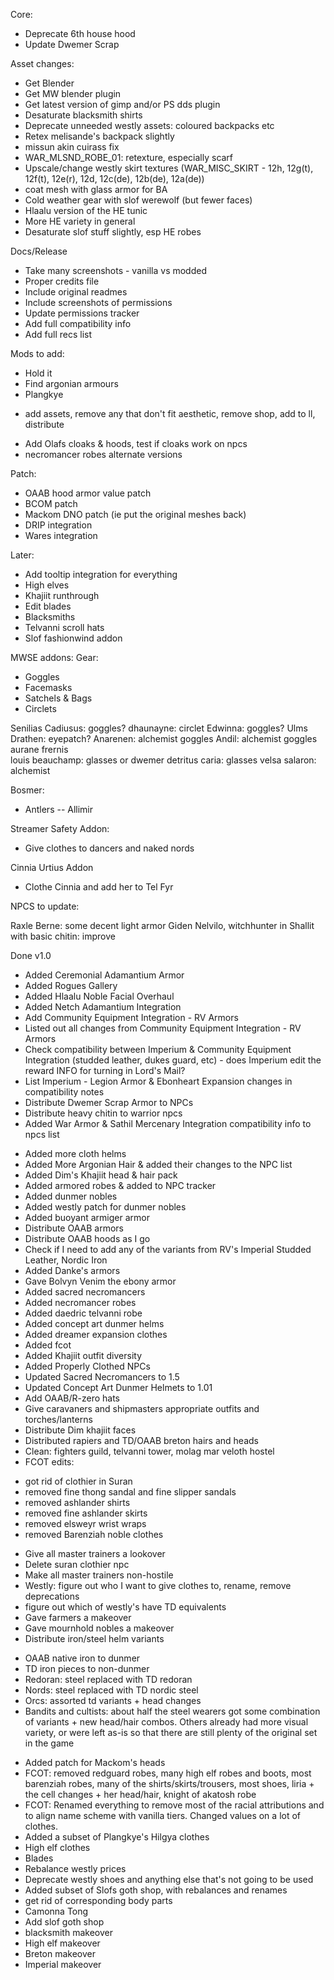 Core:

* Deprecate 6th house hood
* Update Dwemer Scrap


Asset changes:
* Get Blender
* Get MW blender plugin
* Get latest version of gimp and/or PS dds plugin
* Desaturate blacksmith shirts
* Deprecate unneeded westly assets: coloured backpacks etc
* Retex melisande's backpack slightly
* missun akin cuirass fix
* WAR_MLSND_ROBE_01: retexture, especially scarf
* Upscale/change westly skirt textures (WAR_MISC_SKIRT - 12h, 12g(t), 12f(t), 12e(r), 12d, 12c(de), 12b(de), 12a(de))
* coat mesh with glass armor for BA
* Cold weather gear with slof werewolf (but fewer faces)
* Hlaalu version of the HE tunic 
* More HE variety in general
* Desaturate slof stuff slightly, esp HE robes

Docs/Release
* Take many screenshots - vanilla vs modded
* Proper credits file
* Include original readmes
* Include screenshots of permissions
* Update permissions tracker
* Add full compatibility info
* Add full recs list

Mods to add:
* Hold it 
* Find argonian armours
* Plangkye
- add assets, remove any that don't fit aesthetic, remove shop, add to ll, distribute
* Add Olafs cloaks & hoods, test if cloaks work on npcs
* necromancer robes alternate versions

Patch:
* OAAB hood armor value patch
* BCOM patch
* Mackom DNO patch (ie put the original meshes back)
* DRIP integration
* Wares integration

Later:
* Add tooltip integration for everything
* High elves
* Khajiit runthrough
* Edit blades
* Blacksmiths
* Telvanni scroll hats
* Slof fashionwind addon 

MWSE addons:
Gear:
* Goggles
* Facemasks
* Satchels & Bags
* Circlets

Senilias Cadiusus: goggles?
dhaunayne: circlet
Edwinna: goggles?
Ulms Drathen: eyepatch?
Anarenen: alchemist goggles
Andil: alchemist goggles
aurane frernis  
louis beauchamp: glasses or dwemer
detritus caria: glasses
velsa salaron: alchemist

Bosmer:
* Antlers
-- Allimir  

Streamer Safety Addon:
* Give clothes to dancers and naked nords

Cinnia Urtius Addon
* Clothe Cinnia and add her to Tel Fyr

NPCS to update:

Raxle Berne: some decent light armor
Giden Nelvilo, witchhunter in Shallit with basic chitin: improve


Done v1.0
- Added Ceremonial Adamantium Armor
- Added Rogues Gallery
- Added Hlaalu Noble Facial Overhaul
- Added Netch Adamantium Integration
- Add Community Equipment Integration - RV Armors
- Listed out all changes from Community Equipment Integration - RV Armors
- Check compatibility between Imperium & Community Equipment Integration (studded leather, dukes guard, etc) - does Imperium edit the reward INFO for turning in Lord's Mail?
- List Imperium - Legion Armor & Ebonheart Expansion changes in compatibility notes
- Distribute Dwemer Scrap Armor to NPCs
- Distribute heavy chitin to warrior npcs
- Added War Armor & Sathil Mercenary Integration compatibility info to npcs list  
* Added more cloth helms
* Added More Argonian Hair & added their changes to the NPC list
* Added Dim's Khajiit head & hair pack
* Added armored robes & added to NPC tracker
* Added dunmer nobles
* Added westly patch for dunmer nobles
* Added buoyant armiger armor
* Distribute OAAB armors
* Distribute OAAB hoods as I go
* Check if I need to add any of the variants from RV's Imperial Studded Leather, Nordic Iron
* Added Danke's armors
* Gave Bolvyn Venim the ebony armor
* Added sacred necromancers
* Added necromancer robes
* Added daedric telvanni robe
* Added concept art dunmer helms
* Added dreamer expansion clothes
* Added fcot
* Added Khajiit outfit diversity
* Added Properly Clothed NPCs
* Updated Sacred Necromancers to 1.5
* Updated Concept Art Dunmer Helmets to 1.01
* Add OAAB/R-zero hats
* Give caravaners and shipmasters appropriate outfits and torches/lanterns
* Distribute Dim khajiit faces
* Distributed rapiers and TD/OAAB breton hairs and heads  
* Clean: fighters guild, telvanni tower, molag mar veloth hostel
* FCOT edits:
- got rid of clothier in Suran  
- removed fine thong sandal and fine slipper sandals
- removed ashlander shirts
- removed fine ashlander skirts
- removed elsweyr wrist wraps
- removed Barenziah noble clothes
* Give all master trainers a lookover
* Delete suran clothier npc
* Make all master trainers non-hostile
* Westly: figure out who I want to give clothes to, rename, remove deprecations
* figure out which of westly's have TD equivalents
* Gave farmers a makeover
* Gave mournhold nobles a makeover 
* Distribute iron/steel helm variants
- OAAB native iron to dunmer
- TD iron pieces to non-dunmer
- Redoran: steel replaced with TD redoran
- Nords: steel replaced with TD nordic steel
- Orcs: assorted td variants + head changes
- Bandits and cultists: about half the steel wearers got some combination of variants + new head/hair combos. Others already had more visual variety, or were left as-is so that there are still plenty of the original set in the game
* Added patch for Mackom's heads 
* FCOT: removed redguard robes, many high elf robes and boots, most barenziah robes, many of the shirts/skirts/trousers, most shoes, liria + the cell changes + her head/hair, knight of akatosh robe
* FCOT: Renamed everything to remove most of the racial attributions and to align name scheme with vanilla tiers. Changed values on a lot of clothes.
* Added a subset of Plangkye's Hilgya clothes  
* High elf clothes
* Blades
* Rebalance westly prices
* Deprecate westly shoes and anything else that's not going to be used
* Added subset of Slofs goth shop, with rebalances and renames
* get rid of corresponding body parts
* Camonna Tong
* Add slof goth shop
* blacksmith makeover
* High elf makeover
* Breton makeover
* Imperial makeover 